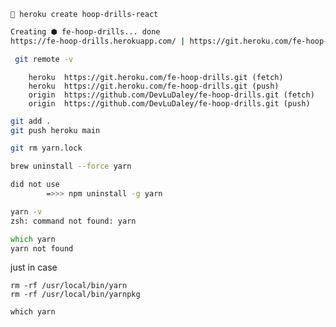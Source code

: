 
``` heroku create hoop-drills-react```

```zsh
Creating ⬢ fe-hoop-drills... done
https://fe-hoop-drills.herokuapp.com/ | https://git.heroku.com/fe-hoop-drills.git
```
```zsh
 git remote -v
```
        heroku  https://git.heroku.com/fe-hoop-drills.git (fetch)
        heroku  https://git.heroku.com/fe-hoop-drills.git (push)
        origin  https://github.com/DevLuDaley/fe-hoop-drills.git (fetch)
        origin  https://github.com/DevLuDaley/fe-hoop-drills.git (push)

```zsh
git add .
git push heroku main
```

```zsh
git rm yarn.lock
```

```zsh
brew uninstall --force yarn

did not use 
        =>>> npm uninstall -g yarn

yarn -v
zsh: command not found: yarn

which yarn
yarn not found
```

just in case
```
rm -rf /usr/local/bin/yarn
rm -rf /usr/local/bin/yarnpkg

which yarn
```

<!-- git remote add heroku git@heroku.com:hoop-drills-react.git -->
